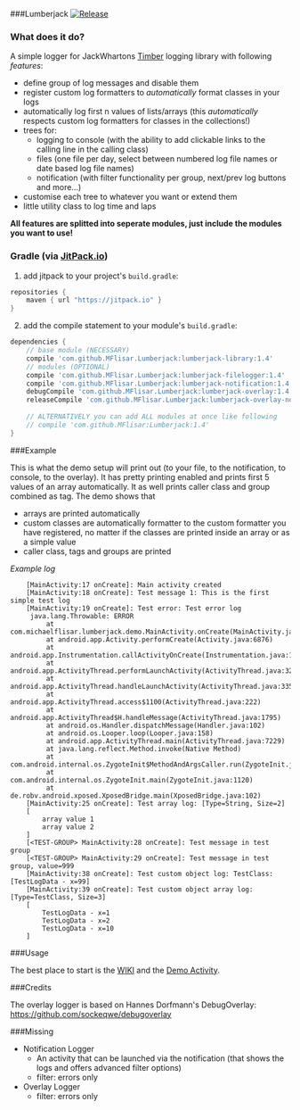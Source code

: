 ###Lumberjack [![Release](https://jitpack.io/v/MFlisar/Lumberjack.svg)](https://jitpack.io/#MFlisar/Lumberjack)

### What does it do?

A simple logger for JackWhartons [Timber](https://github.com/JakeWharton/timber) logging library with following *features*:

* define group of log messages and disable them
* register custom log formatters to *automatically* format classes in your logs
* automatically log first n values of lists/arrays (this *automatically* respects custom log formatters for classes in the collections!)
* trees for:
  * logging to console (with the ability to add clickable links to the calling line in the calling class)
  * files (one file per day, select between numbered log file names or date based log file names)
  * notification (with filter functionality per group, next/prev log buttons and more...)
* customise each tree to whatever you want or extend them
* little utility class to log time and laps

**All features are splitted into seperate modules, just include the modules you want to use!**

### Gradle (via [JitPack.io](https://jitpack.io/))

1) add jitpack to your project's `build.gradle`:

```groovy
repositories {
    maven { url "https://jitpack.io" }
}
```

2) add the compile statement to your module's `build.gradle`:

```groovy
dependencies {
    // base module (NECESSARY)
	compile 'com.github.MFlisar.Lumberjack:lumberjack-library:1.4'
    // modules (OPTIONAL)
    compile 'com.github.MFlisar.Lumberjack:lumberjack-filelogger:1.4'
    compile 'com.github.MFlisar.Lumberjack:lumberjack-notification:1.4'
	debugCompile 'com.github.MFlisar.Lumberjack:lumberjack-overlay:1.4'
	releaseCompile 'com.github.MFlisar.Lumberjack:lumberjack-overlay-noop:1.4'
    
    // ALTERNATIVELY you can add ALL modules at once like following
    // compile 'com.github.MFlisar:Lumberjack:1.4'
}
```

###Example

This is what the demo setup will print out (to your file, to the notification, to console, to the overlay). It has pretty printing enabled and prints first 5 values of an array automatically. It as well prints caller class and group combined as tag. The demo shows that

* arrays are printed automatically
* custom classes are automatically formatter to the custom formatter you have registered, no matter if the classes are printed inside an array or as a simple value
* caller class, tags and groups are printed

*Example log*

		[MainActivity:17 onCreate]: Main activity created
		[MainActivity:18 onCreate]: Test message 1: This is the first simple test log
		[MainActivity:19 onCreate]: Test error: Test error log
		 java.lang.Throwable: ERROR
			 at com.michaelflisar.lumberjack.demo.MainActivity.onCreate(MainActivity.java:19)
			 at android.app.Activity.performCreate(Activity.java:6876)
			 at android.app.Instrumentation.callActivityOnCreate(Instrumentation.java:1135)
			 at android.app.ActivityThread.performLaunchActivity(ActivityThread.java:3207)
			 at android.app.ActivityThread.handleLaunchActivity(ActivityThread.java:3350)
			 at android.app.ActivityThread.access$1100(ActivityThread.java:222)
			 at android.app.ActivityThread$H.handleMessage(ActivityThread.java:1795)
			 at android.os.Handler.dispatchMessage(Handler.java:102)
			 at android.os.Looper.loop(Looper.java:158)
			 at android.app.ActivityThread.main(ActivityThread.java:7229)
			 at java.lang.reflect.Method.invoke(Native Method)
			 at com.android.internal.os.ZygoteInit$MethodAndArgsCaller.run(ZygoteInit.java:1230)
			 at com.android.internal.os.ZygoteInit.main(ZygoteInit.java:1120)
			 at de.robv.android.xposed.XposedBridge.main(XposedBridge.java:102)
		[MainActivity:25 onCreate]: Test array log: [Type=String, Size=2] 
		[
			array value 1
			array value 2
		]
		[<TEST-GROUP> MainActivity:28 onCreate]: Test message in test group
		[<TEST-GROUP> MainActivity:29 onCreate]: Test message in test group, value=999
		[MainActivity:38 onCreate]: Test custom object log: TestClass: [TestLogData - x=99]
		[MainActivity:39 onCreate]: Test custom object array log: [Type=TestClass, Size=3] 
		[
			TestLogData - x=1
			TestLogData - x=2
			TestLogData - x=10
		]

###Usage

The best place to start is the [WIKI](https://github.com/MFlisar/Lumberjack/wiki) and the [Demo Activity](https://github.com/MFlisar/Lumberjack/blob/master/demo/app/src/main/java/com/michaelflisar/lumberjack/demo/MainActivity.java).

###Credits

The overlay logger is based on Hannes Dorfmann's DebugOverlay: https://github.com/sockeqwe/debugoverlay

###Missing

* Notification Logger
	* An activity that can be launched via the notification (that shows the logs and offers advanced filter options)
	* filter: errors only
* Overlay Logger
	* filter: errors only
